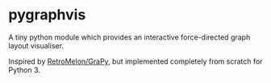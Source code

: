 # pygraphvis

A tiny python module which provides an interactive force-directed graph layout visualiser.

Inspired by [RetroMelon/GraPy](https://github.com/RetroMelon/GraPy), but implemented completely from scratch for Python 3.
